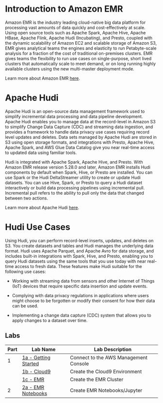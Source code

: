 # Introduction to Amazon EMR

Amazon EMR is the industry leading cloud-native big data platform for processing vast amounts of data quickly and cost-effectively at scale. Using open source tools such as Apache Spark, Apache Hive, Apache HBase, Apache Flink, Apache Hudi (Incubating), and Presto, coupled with the dynamic scalability of Amazon EC2 and scalable storage of Amazon S3, EMR gives analytical teams the engines and elasticity to run Petabyte-scale analysis for a fraction of the cost of traditional on-premises clusters. EMR gives teams the flexibility to run use cases on single-purpose, short lived clusters that automatically scale to meet demand, or on long running highly available clusters using the new multi-master deployment mode.

Learn more about Amazon EMR [here](https://aws.amazon.com/emr/).

# Apache Hudi

Apache Hudi is an open-source data management framework used to simplify incremental data processing and data pipeline development. Apache Hudi enables you to manage data at the record-level in Amazon S3 to simplify Change Data Capture (CDC) and streaming data ingestion, and provides a framework to handle data privacy use cases requiring record level updates and deletes. Data sets managed by Apache Hudi are stored in S3 using open storage formats, and integrations with Presto, Apache Hive, Apache Spark, and AWS Glue Data Catalog give you near real-time access to updated data using familiar tools.

Hudi is integrated with Apache Spark, Apache Hive, and Presto. With Amazon EMR release version 5.28.0 and later, Amazon EMR installs Hudi components by default when Spark, Hive, or Presto are installed. You can use Spark or the Hudi DeltaStreamer utility to create or update Hudi datasets. You can use Hive, Spark, or Presto to query a Hudi dataset interactively or build data processing pipelines using incremental pull. Incremental pull refers to the ability to pull only the data that changed between two actions.

Learn more about Apache Hudi [here](https://docs.aws.amazon.com/emr/latest/ReleaseGuide/emr-hudi.html).

# Hudi Use Cases

Using Hudi, you can perform record-level inserts, updates, and deletes on S3. You create datasets and tables and Hudi manages the underlying data format. Hudi uses Apache Parquet, and Apache Avro for data storage, and includes built-in integrations with Spark, Hive, and Presto, enabling you to query Hudi datasets using the same tools that you use today with near real-time access to fresh data. These features make Hudi suitable for the following use cases:

* Working with streaming data from sensors and other Internet of Things (IoT) devices that require specific data insertion and update events.

* Complying with data privacy regulations in applications where users might choose to be forgotten or modify their consent for how their data can be used.

* Implementing a change data capture (CDC) system that allows you to apply changes to a dataset over time.

## Labs
|Part |Lab Name |Lab Description |
|---- |---- | ----|
|1 |[1a - Getting Started](L1a-StartHere.md) |Connect to the AWS Management Console |
| |[1b - Cloud9](L1b-Cloud9.md) |Create the Cloud9 Environment |
| |[1c - EMR](L1c-EMRCreate.md) |Create the EMR Cluster |
|2 |[2a - EMR Notebooks](L2a-Notebook.md) |Create EMR Notebooks/Jupyter |





